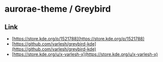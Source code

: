 

# aurorae-theme / Greybird


## Link

* [https://store.kde.org/p/1521788](https://store.kde.org/p/1521788)
* [https://github.com/varlesh/greybird-kde](https://github.com/varlesh/greybird-kde)
* [https://store.kde.org/u/x-varlesh-x](https://store.kde.org/u/x-varlesh-x)
